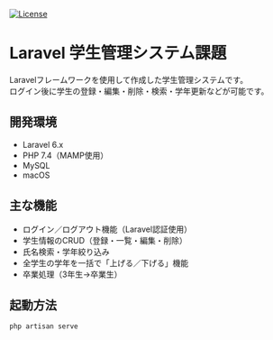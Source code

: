 <a href="https://packagist.org/packages/laravel/framework"><img src="https://poser.pugx.org/laravel/framework/license.svg" alt="License"></a>
# Laravel 学生管理システム課題

Laravelフレームワークを使用して作成した学生管理システムです。  
ログイン後に学生の登録・編集・削除・検索・学年更新などが可能です。

## 開発環境
- Laravel 6.x
- PHP 7.4（MAMP使用）
- MySQL
- macOS

## 主な機能
- ログイン／ログアウト機能（Laravel認証使用）
- 学生情報のCRUD（登録・一覧・編集・削除）
- 氏名検索・学年絞り込み
- 全学生の学年を一括で「上げる／下げる」機能
- 卒業処理（3年生→卒業生）

## 起動方法
```bash
php artisan serve
